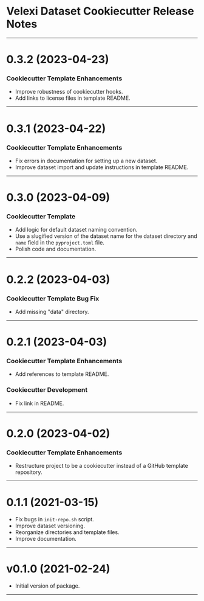 Velexi Dataset Cookiecutter Release Notes
=========================================
-------------------------------------------------------------------------------
0.3.2 (2023-04-23)
==================
### Cookiecutter Template Enhancements
* Improve robustness of cookiecutter hooks.
* Add links to license files in template README.

-------------------------------------------------------------------------------
0.3.1 (2023-04-22)
==================
### Cookiecutter Template Enhancements
* Fix errors in documentation for setting up a new dataset.
* Improve dataset import and update instructions in template README.

-------------------------------------------------------------------------------
0.3.0 (2023-04-09)
==================
### Cookiecutter Template
* Add logic for default dataset naming convention.
* Use a slugified version of the dataset name for the dataset directory and
  `name` field in the `pyproject.toml` file.
* Polish code and documentation.

-------------------------------------------------------------------------------
0.2.2 (2023-04-03)
==================
### Cookiecutter Template Bug Fix
* Add missing "data" directory.

-------------------------------------------------------------------------------
0.2.1 (2023-04-03)
==================
### Cookiecutter Template Enhancements
* Add references to template README.

### Cookiecutter Development
* Fix link in README.

-------------------------------------------------------------------------------
0.2.0 (2023-04-02)
==================
### Cookiecutter Template Enhancements
* Restructure project to be a cookiecutter instead of a GitHub template
  repository.

-------------------------------------------------------------------------------
0.1.1 (2021-03-15)
==================
* Fix bugs in `init-repo.sh` script.
* Improve dataset versioning.
* Reorganize directories and template files.
* Improve documentation.

-------------------------------------------------------------------------------
v0.1.0 (2021-02-24)
===================
* Initial version of package.

-------------------------------------------------------------------------------
